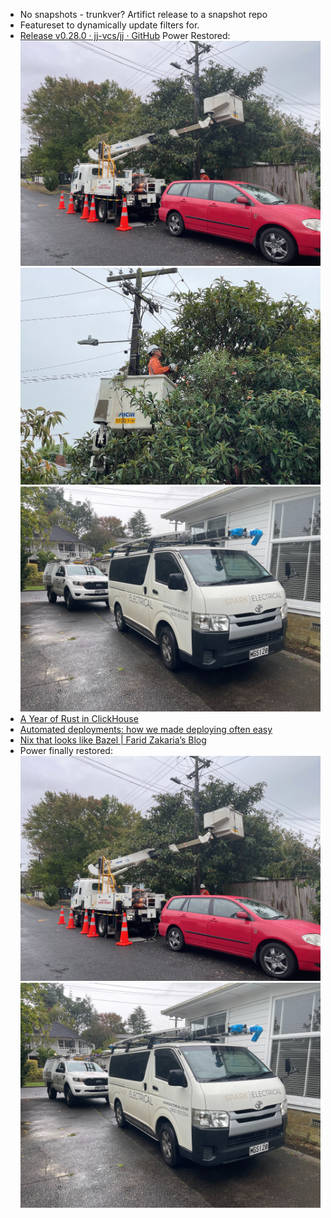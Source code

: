 - No snapshots - trunkver? Artifict release to a snapshot repo
- Featureset to dynamically update filters for.
- [Release v0.28.0 · jj-vcs/jj · GitHub](https://github.com/jj-vcs/jj/releases/tag/v0.28.0)
  Power Restored:
  ![PowerCut1.jpg](../assets/PowerCut1_1743720472255_0.jpg)
  ![PowerCut2.jpg](../assets/PowerCut2_1743720481695_0.jpg)
  ![PowerCut3.jpg](../assets/PowerCut3_1743720489783_0.jpg)
- [A Year of Rust in ClickHouse](https://clickhouse.com/blog/rust)
- [Automated deployments: how we made deploying often easy](https://www.channable.com/tech/automated-deployments)
- [Nix that looks like Bazel | Farid Zakaria’s Blog](https://fzakaria.com/2025/04/02/nix-that-looks-like-bazel)
- Power finally restored:
  ![PowerOutage1.jpg](../assets/PowerOutage1_1743681020870_0.jpg)
  ![PowerOutage2.jpg](../assets/PowerOutage2_1743681097291_0.jpg)